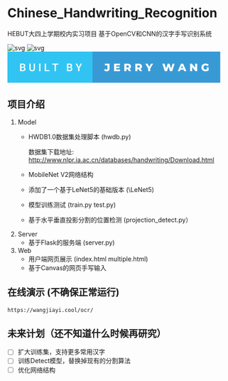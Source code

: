 # Chinese_Handwriting_Recognition
HEBUT大四上学期校内实习项目 基于OpenCV和CNN的汉字手写识别系统

![svg](https://forthebadge.com/images/badges/made-with-python.svg)
![svg](https://forthebadge.com/images/badges/made-with-javascript.svg)
[![svg](https://github.com/WangJerry1229/WangJerry1229/raw/main/badge.svg)](https://wangjiayi.cool)

## 项目介绍
1. Model 
   - HWDB1.0数据集处理脚本 (hwdb.py)

     数据集下载地址: http://www.nlpr.ia.ac.cn/databases/handwriting/Download.html

   - MobileNet V2网络结构
   - 添加了一个基于LeNet5的基础版本 (\LeNet5)
   - 模型训练测试 (train.py test.py)
   - 基于水平垂直投影分割的位置检测 (projection_detect.py）
3. Server
   - 基于Flask的服务端 (server.py)
4. Web
   - 用户端网页展示 (index.html multiple.html)
   - 基于Canvas的网页手写输入

## 在线演示 (不确保正常运行)
    https://wangjiayi.cool/ocr/

## 未来计划（还不知道什么时候再研究）

- [ ] 扩大训练集，支持更多常用汉字
- [ ] 训练Detect模型，替换掉现有的分割算法
- [ ] 优化网络结构
